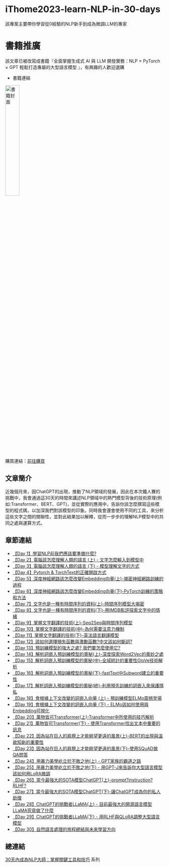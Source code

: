 # iThome2023-learn-NLP-in-30-days
該專案主要帶你學習從0經驗的NLP新手到成為微調LLM的專家  

# 書籍推廣
該文章已被改寫成書籍『全面掌握生成式 AI 與 LLM 開發實務：NLP × PyTorch × GPT 輕鬆打造專屬的大型語言模型 』，有興趣的人歡迎選購

* 書籍連結
<a href="https://www.tenlong.com.tw/products/9786263339682">
  <img src="https://cf-assets2.tenlong.com.tw/products/images/000/223/964/original/9786263339682_bc.jpg?1728464342" height="30%" width="30%" alt="書籍封面">
</a>
<p>購買連結：<a href="https://www.tenlong.com.tw/products/9786263339682">前往購買</a></p>

## 文章簡介
近幾個月來，因ChatGPT的出現，推動了NLP領域的發展，因此在本次鐵人賽的挑戰中，我會通過這30天的時間來講述NLP領域中的熱門模型背後的技術原理(例如:Transformer、BERT、GPT)，並從實際的應用中，告訴你該怎麼撰寫這些模型的程式碼，以加深我們對該模型的印象。同時我會還會使用不同的工具，來分析這些文字之間的關聯性，並對此結果加以解釋，從而一步步的理解NLP模型中的共同之處與運算方式。

## 章節連結
* [【Day 1】學習NLP前我們應該要準備什麼?](https://ithelp.ithome.com.tw/articles/10317977)
* [【Day 2】電腦該怎麼理解人類的語言 (上) - 文字怎麼輸入到模型中](https://ithelp.ithome.com.tw/articles/10318965)
* [【Day 3】電腦該怎麼理解人類的語言 (下) - 模型理解文字的方式](https://ithelp.ithome.com.tw/articles/10321193)
* [【Day 4】Pytorch & TorchText的正確開啟方式](https://ithelp.ithome.com.tw/articles/10322104)
* [【Day 5】深度神經網路該怎麼改變Embedding向量(上)-揭密神經網路訓練的過程](https://ithelp.ithome.com.tw/articles/10323386)
* [【Day 6】深度神經網路該怎麼改變Embedding向量(下)-PyTorch訓練的策略和方法](https://ithelp.ithome.com.tw/articles/10323930)
* [【Day 7】文字也是一種有時間序列的資料(上)-時間序列模型大揭密](https://ithelp.ithome.com.tw/articles/10324660)
* [【Day 8】文字也是一種有時間序列的資料(下)-用IMDB影評探索文字中的情緒](https://ithelp.ithome.com.tw/articles/10324839)
* [【Day 9】掌握文字翻譯的技術(上)-Seq2Seq與時間序列模型](https://ithelp.ithome.com.tw/articles/10326701)
* [【Day 10】掌握文字翻譯的技術(中)-為何需要注意力機制](https://ithelp.ithome.com.tw/articles/10327536)
* [【Day 11】掌握文字翻譯的技術(下)-英法語言翻譯模型](https://ithelp.ithome.com.tw/articles/10328763)
* [【Day 12】該如何選擇損失函數與激勵函數?中文該如何斷詞?](https://ithelp.ithome.com.tw/articles/10329094)
* [【Day 13】預訓練模型的強大之處? 我們要怎麼使用它?](https://ithelp.ithome.com.tw/articles/10330137)
* [​【Day 14】​解析詞嵌入預訓練模型的奧秘(上)-深度探索Word2Vec的奧妙之處](https://ithelp.ithome.com.tw/articles/10330450)
* [​【Day 15】​解析詞嵌入預訓練模型的奧秘(中)-全域統計的重要性GloVe技術解析](https://ithelp.ithome.com.tw/articles/10331153)
* [【Day 16】解析詞嵌入預訓練模型的奧秘(下)-fastText中Subword建立的重要性](https://ithelp.ithome.com.tw/articles/10332218)
* [【Day 17】解析詞嵌入預訓練模型的奧秘(終)-利用預先訓練的詞嵌入來保護隱私](https://ithelp.ithome.com.tw/articles/10332582)
* [【Day 18】會根據上下文改變的詞嵌入向量 (上) - 預訓練模型ELMo震撼登場](https://ithelp.ithome.com.tw/articles/10333583)
* [【Day 19】會根據上下文改變的詞嵌入向量 (下) - ELMo該如何使用與Embedding可視化](https://ithelp.ithome.com.tw/articles/10334221)
* [【Day 20】萬物皆可Transformer(上)-Transformer中所使用的技巧解析](https://ithelp.ithome.com.tw/articles/10334540)
* [【Day 21】萬物皆可Transformer(下) - 使用Transformer找出文本中重要的訊息](https://ithelp.ithome.com.tw/articles/10335390)
* [【Day 22】因為站在巨人的肩膀上才能眺望更遠的風景(上)-BERT的出現與溫故知新的重要性](https://ithelp.ithome.com.tw/articles/10335931)
* [【Day 23】因為站在巨人的肩膀上才能眺望更遠的風景(下)-使用SQuAD做QA問答](https://ithelp.ithome.com.tw/articles/10336290)
* [【Day 24】用暴力美學屹立於不敗之地(上) - GPT家族的霸道之路](https://ithelp.ithome.com.tw/articles/10337089)
* [【Day 25】用暴力美學屹立於不敗之地(下) - 用GPT-J來告訴你大型語言模型該如何用LoRA微調](https://ithelp.ithome.com.tw/articles/10337638)
* [【Day 26】當今最強大的SOTA模型ChatGPT(上)-prompt?instruction?RLHF?](https://ithelp.ithome.com.tw/articles/10338188)
* [【Day 27】當今最強大的SOTA模型ChatGPT(下)-讓ChatGPT成為你的私人助理](https://ithelp.ithome.com.tw/articles/10338444)
* [【Day 28】ChatGPT的挑戰者LLaMA(上) - 目前最強大的開源語言模型LLaMA究竟做了什麼](https://ithelp.ithome.com.tw/articles/10338745)
* [【Day 29】ChatGPT的挑戰者LLaMA(下) - 用RLHF與QLoRA調整大型語言模型](https://ithelp.ithome.com.tw/articles/10339382)
* [【Day 30】自然語言處理的旅程總結與未來學習方向](https://ithelp.ithome.com.tw/articles/10339616)

## 總連結
[30天內成為NLP大師：掌握關鍵工具和技巧](https://ithelp.ithome.com.tw/users/20152236/ironman/6669?page=1) 系列



